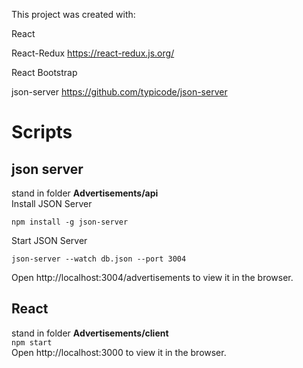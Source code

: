 This project was created with:  

React  

React-Redux  https://react-redux.js.org/  

React Bootstrap
 
json-server  https://github.com/typicode/json-server


# Scripts


## json server
stand in folder **Advertisements/api**  
Install JSON Server  

``npm install -g json-server``  

Start JSON Server  

``json-server --watch db.json --port 3004``

 Open http://localhost:3004/advertisements to view it in the browser.

 ## React
 stand in folder **Advertisements/client**  
 ``npm start``  
 Open http://localhost:3000 to view it in the browser.